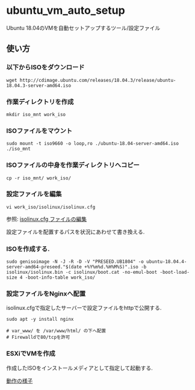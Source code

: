 # ubuntu_vm_auto_setup

Ubuntu 18.04のVMを自動セットアップするツール/設定ファイル

## 使い方

### 以下からISOをダウンロード

```shell
wget http://cdimage.ubuntu.com/releases/18.04.3/release/ubuntu-18.04.3-server-amd64.iso
```

### 作業ディレクトリを作成

```shell
mkdir iso_mnt work_iso
```

### ISOファイルをマウント

```shell
sudo mount -t iso9660 -o loop,ro ./ubuntu-18.04-server-amd64.iso ./iso_mnt
```

### ISOファイルの中身を作業ディレクトリへコピー

```shell
cp -r iso_mnt/ work_iso/
```

### 設定ファイルを編集

```shell
vi work_iso/isolinux/isolinux.cfg
```

参照: [isolinux.cfg ファイルの編集](https://qiita.com/wnoguchi/items/9a9092dd23eea88d435f#isolinuxcfg-ファイルの編集)

設定ファイルを配置するパスを状況にあわせて書き換える.

### ISOを作成する.

```shell
sudo genisoimage -N -J -R -D -V "PRESEED.UB1804" -o ubuntu-18.04.4-server-amd64-preseed."$(date +%Y%m%d.%H%M%S)".iso -b isolinux/isolinux.bin -c isolinux/boot.cat -no-emul-boot -boot-load-size 4 -boot-info-table work_iso/

```

### 設定ファイルをNginxへ配置

isolinux.cfgで指定したサーバーで設定ファイルをhttpで公開する.

```shell
sudo apt -y install nginx

# var_www/ を /var/www/html/ の下へ配置
# Firewalldで80/tcpを許可
```

### ESXiでVMを作成

作成したISOをインストールメディアとして指定して起動する.

[動作の様子](https://drive.google.com/open?id=1Wxj9oQUOgfO6poKI1XvTwWGY4xBQgAyx)
